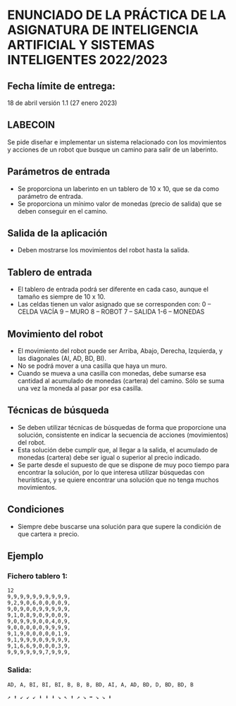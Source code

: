 # ENUNCIADO DE LA PRÁCTICA DE LA ASIGNATURA DE INTELIGENCIA ARTIFICIAL Y SISTEMAS INTELIGENTES 2022/2023
## Fecha límite de entrega:
18 de abril versión 1.1 (27 enero 2023)

## LABECOIN
Se pide diseñar e implementar un sistema relacionado con los movimientos y acciones de un robot que busque un camino para salir de un laberinto.

## Parámetros de entrada
- Se proporciona un laberinto en un tablero de 10 x 10, que se da como parámetro de entrada.
- Se proporciona un mínimo valor de monedas (precio de salida) que se deben conseguir en el camino.
## Salida de la aplicación
- Deben mostrarse los movimientos del robot hasta la salida.
## Tablero de entrada
- El tablero de entrada podrá ser diferente en cada caso, aunque el tamaño es siempre de 10 x 10.
- Las celdas tienen un valor asignado que se corresponden con:
0 – CELDA VACÍA
9 – MURO
8 – ROBOT
7 – SALIDA
1-6 – MONEDAS
## Movimiento del robot
- El movimiento del robot puede ser Arriba, Abajo, Derecha, Izquierda, y las diagonales (AI, AD, BD, BI).
- No se podrá mover a una casilla que haya un muro.
- Cuando se mueva a una casilla con monedas, debe sumarse esa cantidad al acumulado de monedas (cartera) del camino. Sólo se suma una vez la moneda al pasar por esa casilla.
## Técnicas de búsqueda
- Se deben utilizar técnicas de búsquedas de forma que proporcione una solución, consistente en indicar la secuencia de acciones (movimientos) del robot.
- Esta solución debe cumplir que, al llegar a la salida, el acumulado de monedas (cartera) debe ser igual o superior al precio indicado.
- Se parte desde el supuesto de que se dispone de muy poco tiempo para encontrar la solución, por lo que interesa utilizar búsquedas con heurísticas, y se quiere encontrar una solución que no tenga muchos movimientos.
## Condiciones
- Siempre debe buscarse una solución para que supere la condición de que cartera ≥ precio.
## Ejemplo

### Fichero tablero 1:
~~~
12
9,9,9,9,9,9,9,9,9,9,
9,2,9,0,6,0,0,0,0,9,
9,0,9,0,0,9,9,9,9,9,
9,1,0,8,9,0,9,0,0,9,
9,0,9,9,9,0,0,4,0,9,
9,0,0,0,0,0,9,9,9,9,
9,1,9,0,0,0,0,0,1,9,
9,1,9,9,9,0,9,9,9,9,
9,1,6,6,9,0,0,0,3,9,
9,9,9,9,9,9,7,9,9,9,
~~~
### Salida:

~~~
AD, A, BI, BI, BI, B, B, B, BD, AI, A, AD, BD, D, BD, BD, B

↗ ⬆ ↙ ↙ ↙ ⬇ ⬇ ⬇ ↘ ↖ ⬆ ↗ ↘ ➡ ↘ ↘ ⬇
~~~
